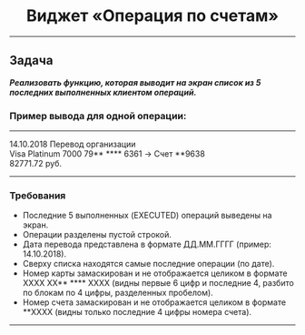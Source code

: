 <h1 align="center">Виджет «Операция по счетам»</h1>
<hr>

## Задача
***Реализовать функцию, которая выводит на экран список из 5 последних выполненных клиентом операций.***

### Пример вывода для одной операции:
<hr>
14.10.2018 Перевод организации<br>
Visa Platinum 7000 79** **** 6361 -> Счет **9638<br>
82771.72 руб.
<hr>

### Требования
- Последние 5 выполненных (EXECUTED) операций выведены на экран.
- Операции разделены пустой строкой.
- Дата перевода представлена в формате ДД.ММ.ГГГГ (пример: 14.10.2018).
- Сверху списка находятся самые последние операции (по дате).
- Номер карты замаскирован и не отображается целиком в формате  XXXX XX** **** XXXX (видны первые 6 цифр и последние 4, разбито по блокам по 4 цифры, разделенных пробелом).
- Номер счета замаскирован и не отображается целиком в формате  **XXXX 
(видны только последние 4 цифры номера счета).
<hr>


